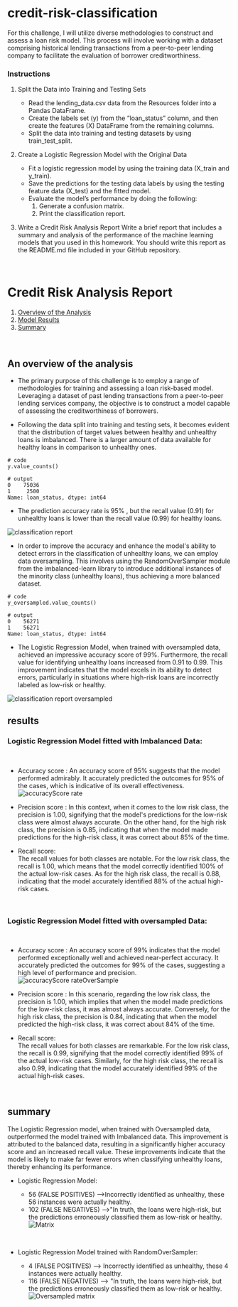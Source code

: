 # credit-risk-classification
For this challenge, I will utilize diverse methodologies to construct and assess a loan risk model. This process will involve working with a dataset comprising historical lending transactions from a peer-to-peer lending company to facilitate the evaluation of borrower creditworthiness.

### Instructions
1. Split the Data into Training and Testing Sets
    * Read the lending_data.csv data from the Resources folder into a Pandas DataFrame.
    * Create the labels set (y) from the “loan_status” column, and then create the features (X) DataFrame from the remaining columns.
    * Split the data into training and testing datasets by using train_test_split.

2. Create a Logistic Regression Model with the Original Data
    * Fit a logistic regression model by using the training data (X_train and y_train).
    * Save the predictions for the testing data labels by using the testing feature data (X_test) and the fitted model.
    * Evaluate the model’s performance by doing the following:
        1. Generate a confusion matrix.
        2. Print the classification report.

3. Write a Credit Risk Analysis Report
    Write a brief report that includes a summary and analysis of the performance of the machine learning models that you used in this homework. You should write this report as the README.md file included in your GitHub repository.
</br>

# Credit Risk Analysis Report

1. [Overview of the Analysis](#An-overview-of-the-analysis)
2. [Model Results](#results)
3. [Summary](#summary)
</br>

## **An overview of the analysis**
* The primary purpose of this challenge is to employ a range of methodologies for training and assessing a loan risk-based model. Leveraging a dataset of past lending transactions from a peer-to-peer lending services company, the objective is to construct a model capable of assessing the creditworthiness of borrowers. 

* Following the data split into training and testing sets, it becomes evident that the distribution of target values between healthy and unhealthy loans is imbalanced. There is a larger amount of data available for healthy loans in comparison to unhealthy ones.

```
# code
y.value_counts()

# output
0    75036
1     2500
Name: loan_status, dtype: int64
```

* The prediction accuracy rate is 95% , but the recall value (0.91) for unhealthy loans is lower than the recall value (0.99) for healthy loans. 

![classification report](/images/report.png)
</br>

* In order to improve the accuracy and enhance the model's ability to detect errors in the classification of unhealthy loans, we can employ data oversampling. This involves using the RandomOverSampler module from the imbalanced-learn library to introduce additional instances of the minority class (unhealthy loans), thus achieving a more balanced dataset.

```
# code
y_oversampled.value_counts()

# output
0    56271
1    56271
Name: loan_status, dtype: int64
```

* The Logistic Regression Model, when trained with oversampled data, achieved an impressive accuracy score of 99%. Furthermore, the recall value for identifying unhealthy loans increased from 0.91 to 0.99. This improvement indicates that the model excels in its ability to detect errors, particularly in situations where high-risk loans are incorrectly labeled as low-risk or healthy.

![classification report oversampled](/images/oversampledreport.png)
</br>

## **results**
### Logistic Regression Model fitted with Imbalanced Data: 
</br>

* Accuracy score : 
    An accuracy score of 95% suggests that the model performed admirably. It accurately predicted the outcomes for 95% of the cases, which is indicative of its overall effectiveness. 
![accuracyScore rate](/images/accuracyScore.png)
* Precision score : 
    In this context, when it comes to the low risk class, the precision is 1.00, signifying that the model's predictions for the low-risk class were almost always accurate. On the other hand, for the high risk class, the precision is 0.85, indicating that when the model made predictions for the high-risk class, it was correct about 85% of the time.

* Recall score:  
    The recall values for both classes are notable. For the low risk class, the recall is 1.00, which means that the model correctly identified 100% of the actual low-risk cases. As for the high risk class, the recall is 0.88, indicating that the model accurately identified 88% of the actual high-risk cases.
</br>

### Logistic Regression Model fitted with oversampled Data:
<br>

* Accuracy score : 
    An accuracy score of 99% indicates that the model performed exceptionally well and achieved near-perfect accuracy. It accurately predicted the outcomes for 99% of the cases, suggesting a high level of performance and precision. 
![accuracyScore rateOverSample](/images/accuracyScoreOversampled.png)
* Precision score : 
    In this scenario, regarding the low risk class, the precision is 1.00, which implies that when the model made predictions for the low-risk class, it was almost always accurate. Conversely, for the high risk class, the precision is 0.84, indicating that when the model predicted the high-risk class, it was correct about 84% of the time.

* Recall score:  
   The recall values for both classes are remarkable. For the low risk class, the recall is 0.99, signifying that the model correctly identified 99% of the actual low-risk cases. Similarly, for the high risk class, the recall is also 0.99, indicating that the model accurately identified 99% of the actual high-risk cases.
</br>

## **summary**
The Logistic Regression model, when trained with Oversampled data, outperformed the model trained with Imbalanced data. This improvement is attributed to the balanced data, resulting in a significantly higher accuracy score and an increased recall value. These improvements indicate that the model is likely to make far fewer errors when classifying unhealthy loans, thereby enhancing its performance.
    
* Logistic Regression Model: 
  
    * 56 (FALSE POSITIVES) -->Incorrectly identified as unhealthy, these 56 instances were actually healthy.
    * 102 (FALSE NEGATIVES) -->"In truth, the loans were high-risk, but the predictions erroneously classified them as low-risk or healthy.
    ![Matrix](/images/matrix.png)
</br>

* Logistic Regression Model trained with RandomOverSampler: 
  
    * 4 (FALSE POSITIVES) --> Incorrectly identified as unhealthy, these 4 instances were actually healthy.
    * 116 (FALSE NEGATIVES) --> "In truth, the loans were high-risk, but the predictions erroneously classified them as low-risk or healthy.
    ![Oversampled matrix](/images/oversampledMatrix.png)